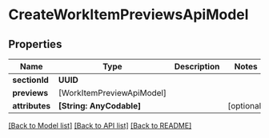 # CreateWorkItemPreviewsApiModel

## Properties
Name | Type | Description | Notes
------------ | ------------- | ------------- | -------------
**sectionId** | **UUID** |  | 
**previews** | [WorkItemPreviewApiModel] |  | 
**attributes** | **[String: AnyCodable]** |  | [optional] 

[[Back to Model list]](../README.md#documentation-for-models) [[Back to API list]](../README.md#documentation-for-api-endpoints) [[Back to README]](../README.md)


